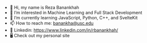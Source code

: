 - 👋 Hi, my name is Reza Banankhah
- 👀 I’m interested in Machine Learning and Full Stack Development
- 🌱 I’m currently learning JavaScript, Python, C++, and SvelteKit
- 📫 How to reach me: banankha@usc.edu
- 📘 Linkedin: https://www.linkedin.com/in/rbanankhah/
- 🖥️ Check out my personal site
